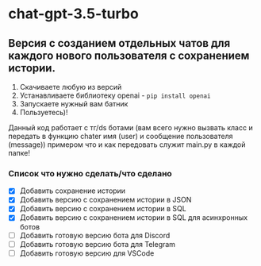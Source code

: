 # chat-gpt-3.5-turbo
## Версия с созданием отдельных чатов для каждого нового пользователя с сохранением истории.

1. Скачиваете любую из версий
2. Устанавливаете библиотеку openai - `pip install openai`
3. Запускаете нужный вам батник
4. Пользуетесь)!

Данный код работает с тг/ds ботами (вам всего нужно вызвать класс и передать в функцию chater имя (user) и сообщение пользователя (message)) примером что и как передовать служит main.py в каждой папке!

### Список что нужно сделать/что сделано
- [X] Добавить сохранение истории
- [X] Добавить версию с сохранением истории в JSON
- [X] Добавить версию с сохранением истории в SQL
- [X] Добавить версию с сохранением истории в SQL для асинхронных ботов
- [ ] Добавить готовую версию бота для Discord
- [ ] Добавить готовую версию бота для Telegram
- [ ] Добавить готовую версию для VSCode

